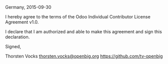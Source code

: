 Germany, 2015-09-30

I hereby agree to the terms of the Odoo Individual Contributor License
Agreement v1.0.

I declare that I am authorized and able to make this agreement and sign this
declaration.

Signed,

Thorsten Vocks thorsten.vocks@openbig.org https://github.com/tv-openbig
